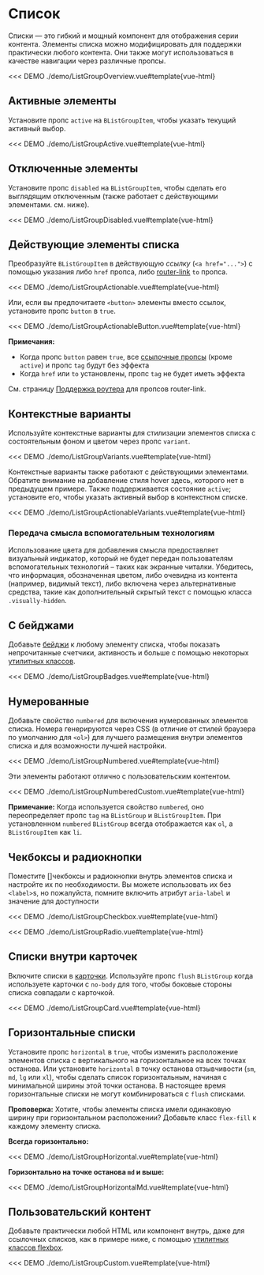 # Список

<PageHeader>

Списки — это гибкий и мощный компонент для отображения серии контента. Элементы списка можно модифицировать для поддержки практически любого контента. Они также могут использоваться в качестве навигации через различные пропсы.

</PageHeader>

<<< DEMO ./demo/ListGroupOverview.vue#template{vue-html}

## Активные элементы

Установите пропс `active` на `BListGroupItem`, чтобы указать текущий активный выбор.

<<< DEMO ./demo/ListGroupActive.vue#template{vue-html}

## Отключенные элементы

Установите пропс `disabled` на `BListGroupItem`, чтобы сделать его выглядящим отключенным (также работает с
действующими элементами. см. ниже).

<<< DEMO ./demo/ListGroupDisabled.vue#template{vue-html}

## Действующие элементы списка

Преобразуйте `BListGroupItem` в действующую _ссылку_ (`<a href="...">`) с помощью указания либо
`href` пропса, либо [router-link](/docs/reference/router-links) `to` пропса.

<<< DEMO ./demo/ListGroupActionable.vue#template{vue-html}

Или, если вы предпочитаете `<button>` элементы вместо ссылок, установите пропс `button` в `true`.

<<< DEMO ./demo/ListGroupActionableButton.vue#template{vue-html}

**Примечания:**

- Когда пропс `button` равен `true`, все [ссылочные пропсы](/docs/components/link) (кроме
  `active`) и пропс `tag` будут без эффекта
- Когда `href` или `to` установлены, пропс `tag` не будет иметь эффекта

См. страницу [Поддержка роутера](/docs/reference/router-links) для пропсов router-link.

## Контекстные варианты

Используйте контекстные варианты для стилизации элементов списка с состоятельным фоном и цветом через пропс `variant`.

<<< DEMO ./demo/ListGroupVariants.vue#template{vue-html}

Контекстные варианты также работают с действующими элементами. Обратите внимание на добавление стиля hover здесь, которого нет в предыдущем примере. Также поддерживается состояние `active`; установите его, чтобы указать активный выбор в контекстном списке.

<<< DEMO ./demo/ListGroupActionableVariants.vue#template{vue-html}

### Передача смысла вспомогательным технологиям

Использование цвета для добавления смысла предоставляет визуальный индикатор, который не будет передан пользователям вспомогательных технологий – таких как экранные читалки. Убедитесь, что информация, обозначенная цветом, либо очевидна из контента (например, видимый текст), либо включена через альтернативные средства, такие как дополнительный скрытый текст с помощью класса `.visually-hidden`.

## С бейджами

Добавьте [бейджи](/docs/components/badge) к любому элементу списка, чтобы показать непрочитанные счетчики, активность и
больше с помощью некоторых [утилитных классов](/docs/reference/utility-classes).

<<< DEMO ./demo/ListGroupBadges.vue#template{vue-html}

## Нумерованные

Добавьте свойство `numbered` для включения нумерованных элементов списка. Номера генерируются через CSS (в отличие от стилей браузера по умолчанию для `<ol>`) для лучшего размещения внутри элементов списка и для возможности лучшей настройки.

<<< DEMO ./demo/ListGroupNumbered.vue#template{vue-html}

Эти элементы работают отлично с пользовательским контентом.

<<< DEMO ./demo/ListGroupNumberedCustom.vue#template{vue-html}

**Примечание:** Когда используется свойство `numbered`, оно переопределяет пропс `tag` на `BListGroup` и `BListGroupItem`.
При установленном `numbered` `BListGroup` всегда отображается как `ol`, а `BListGroupItem` как `li`.

## Чекбоксы и радиокнопки

Поместите []чекбоксы и радиокнопки внутрь элементов списка и настройте их по необходимости. Вы можете использовать их без `<label>`s, но пожалуйста, помните включить атрибут `aria-label` и значение для доступности

<<< DEMO ./demo/ListGroupCheckbox.vue#template{vue-html}

<<< DEMO ./demo/ListGroupRadio.vue#template{vue-html}

## Списки внутри карточек

Включите списки в [карточки](/docs/components/card). Используйте пропс `flush` `BListGroup`
когда используете карточки с `no-body` для того, чтобы боковые стороны списка совпадали с карточкой.

<<< DEMO ./demo/ListGroupCard.vue#template{vue-html}

## Горизонтальные списки

Установите пропс `horizontal` в `true`, чтобы изменить расположение элементов списка с вертикального на
горизонтальное на всех точках останова. Или установите `horizontal` в точку останова отзывчивости (`sm`,
`md`, `lg` или `xl`), чтобы сделать список горизонтальным, начиная с минимальной ширины этой точки останова. В настоящее время горизонтальные списки не могут комбинироваться с `flush` списками.

**Проповерка:** Хотите, чтобы элементы списка имели одинаковую ширину при горизонтальном расположении? Добавьте класс `flex-fill` к каждому элементу списка.

**Всегда горизонтально:**

<<< DEMO ./demo/ListGroupHorizontal.vue#template{vue-html}

**Горизонтально на точке останова `md` и выше:**

<<< DEMO ./demo/ListGroupHorizontalMd.vue#template{vue-html}

## Пользовательский контент

Добавьте практически любой HTML или компонент внутрь, даже для ссылочных списков, как в примере ниже, с помощью
[утилитных классов flexbox](/docs/reference/utility-classes).

<<< DEMO ./demo/ListGroupCustom.vue#template{vue-html}

<ComponentReference :data="data" />

<script setup lang="ts">
import {data} from '../../data/components/listGroup.data'
</script>
